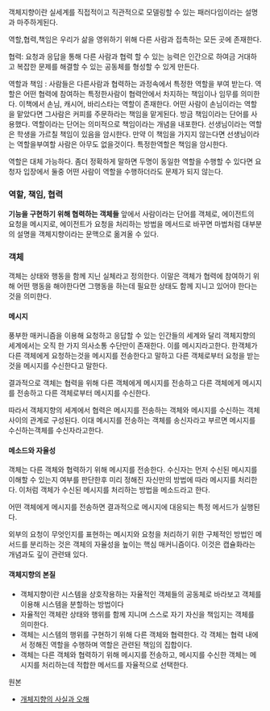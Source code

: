 ##

객체지향이란 실세계를 직접적이고 직관적으로 모델링할 수 있는 패러다임이라는 설명과 마주하게된다.


역할,협력,책임은 우리가 삶을 영위하기 위해 다른 사람과 접촉하는 모든 곳에 존재한다.

협력: 요청과 응답을 통해 다른 사람과 협력 할 수 있는 능력은 인간으로 하여금 거대하고 복잡한 문제를 해결할 수 있는 공동체를 형성할 수 있게 만든다.

역할과 책임 : 사람들은 다른사람과 협력하는 과정속에서 특정한 역할을 부여 받는다. 역할은 어떤 협력에 참여하는 특정한사람이 협력안에서 차지하는 책임이나 임무를 의미한다. 이책에서 손님, 캐시어, 바리스타는 역할이 존재한다. 어떤 사람이 손님이라는 역할을 맡았다면 그사람은 커피를 주문하라는 책임을 맡게된다. 방금 책임이라는 단어를 사용했다. 역할이라는 단어는 의미적으로 책임이라는 개념을 내포한다. 선생님이라는 역할은 학생을 가르칠 책임이 있음을 암시한다. 만약 이 책임을 가지지 않는다면 선생님이라는 역할을부여할 사람은 아무도 없을것이다. 특정한역할은 책임을 암시한다.

역할은 대체 가능하다. 좀더 정확하게 말하면 두명이 동일한 역할을 수행할 수 있다면 요청자 입장에서 둘중 어떤 사람이 역할을 수행하더라도 문제가 되지 않는다.

### 역할, 책임, 협력
**기능을 구현하기 위해 협력하는 객체들**
앞에서 사람이라는 단어를 객체로, 에이전트의 요청을 메시지로, 에이전트가 요청을 처리하는 방법을 메서드로 바꾸면 마법처럼 대부분의 설명을 객체지향이라는 문맥으로 옮겨올 수 있다.

### 객체
객체는 상태와 행동을 함께 지닌 실체라고 정의한다. 이말은 객체가 협력에 참여하기 위해 어떤 행동을 해야한다면 그행동을 하는데 필요한 상태도 함께 지니고 있어야 한다는것을 의미한다.

#### 메시지
풍부한 매커니즘을 이용해 요청하고 응답할 수 있는 인간들의 세계와 달리 객체지향의 세계에서는 오직 한 가지 의사소통 수단만이 존재한다. 이를 메시지라고한다. 한객체가 다른 객체에게 요청하는것을 메시지를 전송한다고 말하고 다른 객체로부터 요청을 받는것을 메시지를 수신한다고 말한다.

결과적으로 객체는 협력을 위해 다른 객체에게 메시지를 전송하고 다른 객체에게 메시지를 전송하고 다른 객체로부터 메시지를 수신한다.

따라서 객체지향의 세계에서 협력은 메시지를 전송하는 객체와 메시지를 수신하는 객체사이의 관계로 구성된다. 이대 메시지를 전송하는 객체를 송신자라고 부르면 메시지를 수신하는객체를 수신자라고한다.



#### 메소드와 자율성
객체는 다른 객체와 협력하기 위해 메시지를 전송한다. 수신자는 먼저 수신된 메시지를 이해할 수 있는지 여부를 판단한후 미리 정해진 자신만의 방법에 따라 메시지를 처리한다. 이처럼 객체가 수신된 메시지를 처리하는 방법을 메소드라고 한다.

어떤 객체에게 메시지를 전송하면 결과적으로 메시지에 대응되는 특정 메서드가 실행된다.

외부의 요청이 무엇인지를 표현하는 메시지와 요청을 처리하기 위한 구체적인 방법인 메서드를 분리하는 것은 객체의 자율성을 높이는 핵심 매커니즘이다. 이것은 캡슐화라는 개념과도 깊이 관련돼 있다.

#### 객체지향의 본질
* 객체지향이란 시스템을 상호작용하는 자율적인 객체들의 공동체로 바라보고 객체를 이용해 시스템을 분할하는 방법이다
* 자율적인 객체란 상태와 행위를 함께 지니며 스스로 자기 자신을 책임지는 객체를 의미한다.
* 객체는 시스템의 행위를 구현하기 위해 다른 객체와 협력한다. 각 객체는 협력 내에서 정해진 역할을 수행하며 역할은 관련된 책임의 집합이다.
* 객체는 다른 객체와 협력하기 위해 메시지를 전송하고, 메시지를 수신한 객체는 메시지를 처리하는데 적합한 메서드를 자율적으로 선택한다.



원본
* [개체지향의 사실과 오해](http://www.yes24.co.kr/24/goods/18249021)
